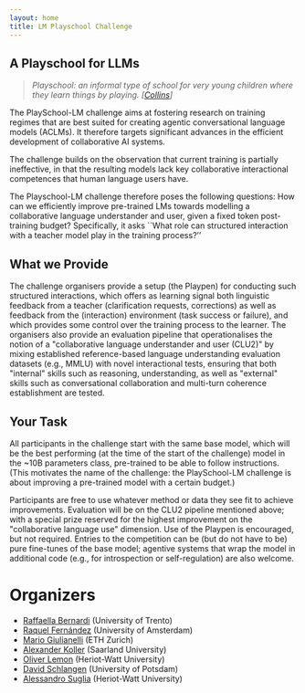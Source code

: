 ```yaml
---
layout: home
title: LM Playschool Challenge
---
```


## A Playschool for LLMs
> _Playschool: an informal type of school for very young children where they learn things by playing. [[Collins](https://www.collinsdictionary.com/dictionary/english/playschool)]_

The PlaySchool-LM challenge  aims at fostering research on training regimes that are best suited for creating agentic conversational language models (ACLMs).  It therefore targets significant advances in the efficient development of collaborative AI systems.

The challenge builds on the observation that current training is partially ineffective, in that the resulting models lack key collaborative interactional competences that human language users have. 

The  Playschool-LM challenge therefore poses the following questions: How can we efficiently improve pre-trained LMs towards modelling a collaborative language understander and user, given a fixed token post-training  budget?  Specifically, it asks ``What role can structured interaction with a teacher model play in the training process?’’ 

## What we Provide
The challenge organisers provide a setup (the Playpen) for conducting such structured interactions, which offers as learning signal both linguistic feedback from a teacher (clarification requests, corrections) as well as feedback from the (interaction) environment (task success or failure), and which provides some control over the training process to the learner. The organisers also provide an evaluation pipeline that operationalises the notion of a "collaborative language understander and user (CLU2)"  by mixing established reference-based language understanding evaluation datasets (e.g., MMLU) with novel interactional tests, ensuring that both "internal" skills such as reasoning, understanding, as well as "external" skills such as conversational collaboration and multi-turn coherence establishment are tested.

## Your Task
All participants in the challenge start with the same base model, which will be the best performing (at the time of the start of the challenge) model in the ~10B parameters class, pre-trained to be able to follow instructions. (This motivates the name of the challenge: the PlaySchool-LM challenge is about improving a pre-trained model with a certain budget.)

Participants are free to use whatever method or data they see fit to achieve improvements. Evaluation will be on the CLU2 pipeline mentioned above; with a special prize reserved for the highest improvement on the "collaborative language use" dimension. Use of the Playpen is encouraged, but not required. Entries to the competition can be (but do not have to be) pure fine-tunes of the base model; agentive systems that wrap the model in additional code (e.g., for introspection or self-regulation) are also welcome.



# Organizers
* [Raffaella Bernardi](https://disi.unitn.it/~bernardi/) (University of Trento)
* [Raquel Fernández](https://staff.fnwi.uva.nl/r.fernandezrovira/) (University of Amsterdam)
* [Mario Giulianelli](https://glnmario.github.io/) (ETH Zurich)
* [Alexander Koller](https://www.coli.uni-saarland.de/~koller/) (Saarland University)
* [Oliver Lemon](https://www.edinburgh-robotics.org/academics/oliver-lemon) (Heriot-Watt University)
* [David Schlangen](https://www.ling.uni-potsdam.de/~das/) (University of Potsdam)
* [Alessandro Suglia](https://www.edinburgh-robotics.org/academics/alessandro-suglia) (Heriot-Watt University)
